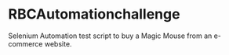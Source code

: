 # RBCAutomationchallenge
Selenium Automation test script to buy a Magic Mouse from an e-commerce website.
